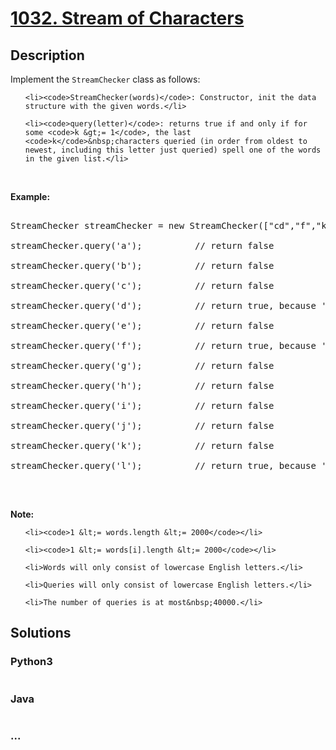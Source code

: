 # [1032. Stream of Characters](https://leetcode.com/problems/stream-of-characters)

## Description
<p>Implement the <code>StreamChecker</code> class as follows:</p>



<ul>

	<li><code>StreamChecker(words)</code>: Constructor, init the data structure with the given words.</li>

	<li><code>query(letter)</code>: returns true if and only if for some <code>k &gt;= 1</code>, the last <code>k</code>&nbsp;characters queried (in order from oldest to newest, including this letter just queried) spell one of the words in the given list.</li>

</ul>



<p>&nbsp;</p>



<p><strong>Example:</strong></p>



<pre>

StreamChecker streamChecker = new StreamChecker([&quot;cd&quot;,&quot;f&quot;,&quot;kl&quot;]); // init the dictionary.

streamChecker.query(&#39;a&#39;);          // return false

streamChecker.query(&#39;b&#39;);          // return false

streamChecker.query(&#39;c&#39;);          // return false

streamChecker.query(&#39;d&#39;);          // return true, because &#39;cd&#39; is in the wordlist

streamChecker.query(&#39;e&#39;);          // return false

streamChecker.query(&#39;f&#39;);          // return true, because &#39;f&#39; is in the wordlist

streamChecker.query(&#39;g&#39;);          // return false

streamChecker.query(&#39;h&#39;);          // return false

streamChecker.query(&#39;i&#39;);          // return false

streamChecker.query(&#39;j&#39;);          // return false

streamChecker.query(&#39;k&#39;);          // return false

streamChecker.query(&#39;l&#39;);          // return true, because &#39;kl&#39; is in the wordlist

</pre>



<p>&nbsp;</p>



<p><strong>Note:</strong></p>



<ul>

	<li><code>1 &lt;= words.length &lt;= 2000</code></li>

	<li><code>1 &lt;= words[i].length &lt;= 2000</code></li>

	<li>Words will only consist of lowercase English letters.</li>

	<li>Queries will only consist of lowercase English letters.</li>

	<li>The number of queries is at most&nbsp;40000.</li>

</ul>




## Solutions


<!-- tabs:start -->

### **Python3**

```python

```

### **Java**

```java

```

### **...**
```

```

<!-- tabs:end -->